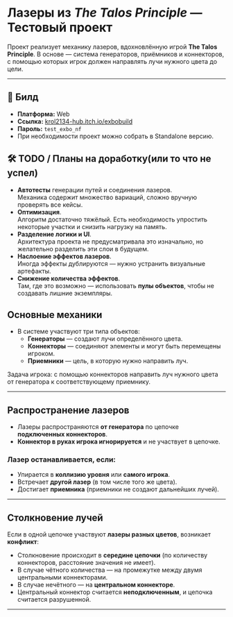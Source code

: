 # Лазеры из *The Talos Principle* — Тестовый проект

Проект реализует механику лазеров, вдохновлённую игрой **The Talos Principle**. В основе — система генераторов, приёмников и коннекторов, с помощью которых игрок должен направлять лучи нужного цвета до цели.

---
## 🚀 Билд
- **Платформа:** Web  
- **Ссылка:** [krol2134-hub.itch.io/exbobuild](https://krol2134-hub.itch.io/exbobuild)  
- **Пароль:** `test_exbo_nf`
- При необходимости проект можно собрать в Standalone версию.

## 🛠️ TODO / Планы на доработку(или то что не успел)

- **Автотесты** генерации путей и соединения лазеров.  
  Механика содержит множество вариаций, сложно вручную проверять все кейсы.  
- **Оптимизация**.  
  Алгоритм достаточно тяжёлый. Есть необходимость упростить некоторые участки и снизить нагрузку на память.
- **Разделение логики и UI**.  
  Архитектура проекта не предусматривала это изначально, но желательно разделить эти слои в будущем.
- **Наслоение эффектов лазеров**.  
  Иногда эффекты дублируются — нужно устранить визуальные артефакты.
- **Снижение количества эффектов**.  
  Там, где это возможно — использовать **пулы объектов**, чтобы не создавать лишние экземпляры.

##  Основные механики

- В системе участвуют три типа объектов:
  - **Генераторы** — создают лучи определённого цвета.
  - **Коннекторы** — соединяют элементы и могут быть перемещены игроком.
  - **Приемники** — цель, в которую нужно направить луч.

Задача игрока: с помощью коннекторов направить луч нужного цвета от генератора к соответствующему приемнику.

---

##  Распространение лазеров

- Лазеры распространяются **от генератора** по цепочке **подключенных коннекторов**.
- **Коннектор в руках игрока игнорируется** и не участвует в цепочке.
  
### Лазер останавливается, если:
- Упирается в **коллизию уровня** или **самого игрока**.
- Встречает **другой лазер** (в том числе того же цвета).
- Достигает **приемника** (приемники не создают дальнейших лучей).

---

## Столкновение лучей

Если в одной цепочке участвуют **лазеры разных цветов**, возникает **конфликт**:

- Столкновение происходит в **середине цепочки** (по количеству коннекторов, расстояние значения не имеет).
- В случае чётного количества — на промежутке между двумя центральными коннекторами.
- В случае нечётного — на **центральном коннекторе**.
- Центральный коннектор считается **неподключенным**, и цепочка считается разрушенной.

---
